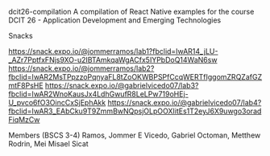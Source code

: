 dcit26-compilation
A compilation of React Native examples for the course DCIT 26 - Application Development and Emerging Technologies

Snacks

https://snack.expo.io/@jommerramos/lab1?fbclid=IwAR14_jLU-_AZr7PptfxFNjs9XO-u2IBTAmkqaWgACfx5IYPbDoQ14WaN6sw
https://snack.expo.io/@jommerramos/lab2?fbclid=IwAR2MsTPpzzoPqnyaFL8tZoOKWBPSPfCcqWERTfIggomZRQZafGZmtF8PsHE
https://snack.expo.io/@gabrielvicedo07/lab3?fbclid=IwAR2WnoKausJx4LdhGwufR8LeLPw719oHEj-U_pvco6fO3OincCxSjEphAkk
https://snack.expo.io/@gabrielvicedo07/lab4?fbclid=IwAR3_EAbCku9T9ZmmBwNQpsjOLpOOXIitEs1T2eyJ6X9uwgo3oradFiqMzCw


Members (BSCS 3-4)
Ramos, Jommer E
Vicedo, Gabriel
Octoman, Metthew
Rodrin, Mei Misael Sicat
